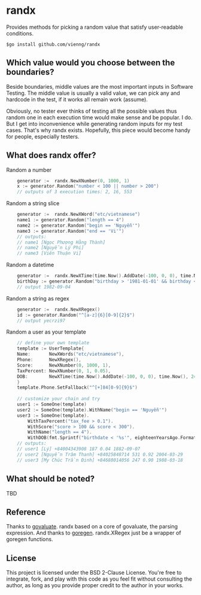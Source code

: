 randx
====
Provides methods for picking a random value that satisfy user-readable conditions.
```shell
$go install github.com/vienng/randx
```

Which value would you choose between the boundaries?
--

Beside boundaries, middle values are the most important inputs in Software Testing. The middle value is usually a valid value, 
we can pick any and hardcode in the test, if it works all remain work (assume).

Obviously, no tester ever thinks of testing all the possible values thus random one in each execution time would make sense and be popular.
I do. But I get into inconvenience while generating random inputs for my test cases. That's why randx exists. 
Hopefully, this piece would become handy for people, especially testers.

What does randx offer?
--

Random a number

```go
	generator :=  randx.NewXNumber(0, 1000, 1)
	x := generator.Random("number < 100 || number > 200")
	// outputs of 3 execution times: 2, 16, 553
```

Random a string slice

```go
	generator :=  randx.NewXWord("etc/vietnamese")
	name1 := generator.Random("length == 4")
	name2 := generator.Random("begin == 'Nguyễn'")
	name3 := generator.Random("end == 'Vi'")
	// outputs:
	// name1 [Ngọc Phượng Hằng Thành]
	// name2 [Nguyễn Lý Phi]
	// name3 [Viên Thuận Vi]
```

Random a datetime

```go
	generator :=  randx.NewXTime(time.Now().AddDate(-100, 0, 0), time.Now(), 24*time.Hour)
	birthDay := generator.Random("birthday > '1981-01-01' && birthday < '1996-12-31'") // millennials
	// output 1982-09-04
```

Random a string as regex
```go
	generator :=  randx.NewXRegex()
	id := generator.Random("^[a-z]{6}[0-9]{2}$")
	// output yecrzi97
```

Random a user as your template

```go
	// define your own template
	template := UserTemplate{
	Name:       NewXWords("etc/vietnamese"),
	Phone:      NewXRegex(), 
	Score:      NewXNumber(0, 1000, 1), 
	TaxPercent: NewXNumber(0, 1, 0.05), 
	DOB:        NewXTime(time.Now().AddDate(-100, 0, 0), time.Now(), 24*time.Hour),
	}
	template.Phone.SetFallback("^[+]84[0-9]{9}$")
	
	// customize your chain and try
	user1 := SomeOne(template)
	user2 := SomeOne(template).WithName("begin == 'Nguyễn'")
	user3 := SomeOne(template).
		WithTaxPercent("tax_fee > 0.1").
		WithScore("score > 100 && score < 300").
		WithName("length == 4").
		WithDOB(fmt.Sprintf("birthdate < '%s'", eighteenYearsAgo.Format(time.RFC3339)))
	// outputs:
	// user1 [Lý] +84004343908 187 0.04 1882-09-07
	// user2 [Nguyễn Trâm Thanh] +84025848714 531 0.92 2004-03-29
	// user3 [My Chúc Trần Đinh] +84688014056 247 0.90 1988-03-18
```

What should be noted?
--
TBD

Reference
--
Thanks to [govaluate](https://github.com/Knetic/govaluate). randx based on a core of govaluate, the parsing expression.
And thanks to [goregen](https://github.com/zach-klippenstein/goregen). randx.XRegex just be a wrapper of goregen functions.

License
--

This project is licensed under the BSD 2-Clause License. You're free to integrate, fork, and play with this code as you feel fit without consulting the author, as long as you provide proper credit to the author in your works.
